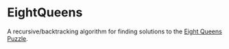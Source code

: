 # EightQueens

A recursive/backtracking algorithm for finding solutions to the [Eight Queens Puzzle](https://en.wikipedia.org/wiki/Eight_queens_puzzle).

